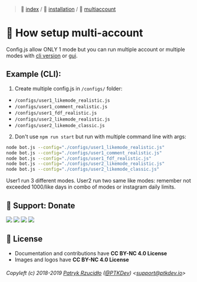 > 📌 [index](../../../README.md) / 💾 [installation](../../installation/README.md) / 📀 [multiaccount](README.md)

# 📀 How setup multi-account
Config.js allow ONLY 1 mode but you can run multiple account or multiple modes with [cli version](../../installation/source/README.md) or [gui](../../../gui/installation/README.md).

## Example (CLI):

1. Create multiple config.js in `/configs/` folder:
- `/configs/user1_likemode_realistic.js`
- `/configs/user1_comment_realistic.js`
- `/configs/user1_fdf_realistic.js`
- `/configs/user2_likemode_realistic.js`
- `/configs/user2_likemode_classic.js`

2. Don't use `npm run start` but run with multiple command line with args:

```sh
node bot.js --config="./configs/user1_likemode_realistic.js"
node bot.js --config="./configs/user1_comment_realistic.js"
node bot.js --config="./configs/user1_fdf_realistic.js"
node bot.js --config="./configs/user2_likemode_realistic.js"
node bot.js --config="./configs/user2_likemode_classic.js"
```

User1 run 3 different modes. User2 run two same like modes: remember not exceeded 1000/like days in combo of modes or instagram daily limits.

## 🎁 Support: Donate
[![](https://img.shields.io/badge/donate-paypal-005EA6.svg)](http://paypal.ptkdev.io) [![](https://img.shields.io/badge/donate-patreon-F87668.svg)](http://patreon.ptkdev.io) [![](https://img.shields.io/badge/donate-opencollective-5DA4F9.svg)](http://opencollective.ptkdev.io) [![](https://img.shields.io/badge/buy%20me-coffee-4B788C.svg)](http://coffee.ptkdev.io)

## 💫 License
* Documentation and contributions have **CC BY-NC 4.0 License**
* Images and logos have **CC BY-NC 4.0 License**

###### Copyleft (c) 2018-2019 [Patryk Rzucidło](https://ptk.dev) ([@PTKDev](https://twitter.com/ptkdev)) <[support@ptkdev.io](mailto:support@ptkdev.io)>